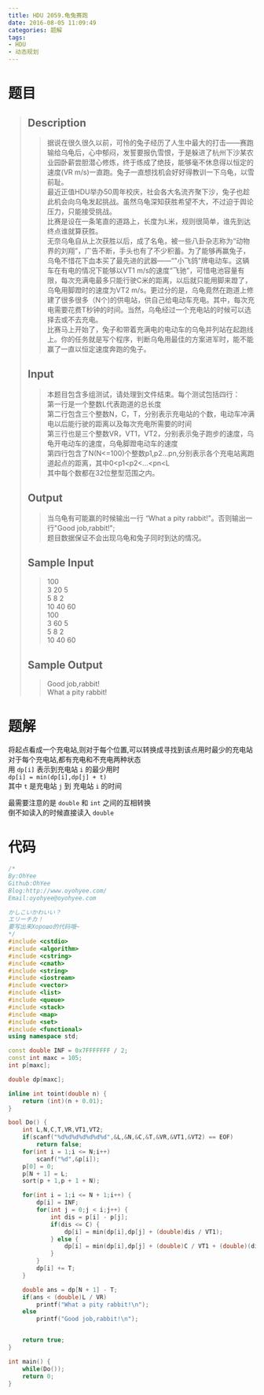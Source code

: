 ```yaml
---
title: HDU 2059.龟兔赛跑
date: 2016-08-05 11:09:49
categories: 题解
tags:
- HDU
- 动态规划
---
```

# 题目
> 
> ## Description  
>> 据说在很久很久以前，可怜的兔子经历了人生中最大的打击——赛跑输给乌龟后，心中郁闷，发誓要报仇雪恨，于是躲进了杭州下沙某农业园卧薪尝胆潜心修炼，终于练成了绝技，能够毫不休息得以恒定的速度(VR m/s)一直跑。兔子一直想找机会好好得教训一下乌龟，以雪前耻。   
>> 最近正值HDU举办50周年校庆，社会各大名流齐聚下沙，兔子也趁此机会向乌龟发起挑战。虽然乌龟深知获胜希望不大，不过迫于舆论压力，只能接受挑战。   
>> 比赛是设在一条笔直的道路上，长度为L米，规则很简单，谁先到达终点谁就算获胜。   
>> 无奈乌龟自从上次获胜以后，成了名龟，被一些八卦杂志称为“动物界的刘翔”，广告不断，手头也有了不少积蓄。为了能够再赢兔子，乌龟不惜花下血本买了最先进的武器——“"小飞鸽"牌电动车。这辆车在有电的情况下能够以VT1 m/s的速度“飞驰”，可惜电池容量有限，每次充满电最多只能行驶C米的距离，以后就只能用脚来蹬了，乌龟用脚蹬时的速度为VT2 m/s。更过分的是，乌龟竟然在跑道上修建了很多很多（N个)的供电站，供自己给电动车充电。其中，每次充电需要花费T秒钟的时间。当然，乌龟经过一个充电站的时候可以选择去或不去充电。   
>> 比赛马上开始了，兔子和带着充满电的电动车的乌龟并列站在起跑线上。你的任务就是写个程序，判断乌龟用最佳的方案进军时，能不能赢了一直以恒定速度奔跑的兔子。  
>> <!--more-->  
> 
> ## Input  
>> 本题目包含多组测试，请处理到文件结束。每个测试包括四行：   
>> 第一行是一个整数L代表跑道的总长度   
>> 第二行包含三个整数N，C，T，分别表示充电站的个数，电动车冲满电以后能行驶的距离以及每次充电所需要的时间   
>> 第三行也是三个整数VR，VT1，VT2，分别表示兔子跑步的速度，乌龟开电动车的速度，乌龟脚蹬电动车的速度   
>> 第四行包含了N(N<=100)个整数p1,p2...pn,分别表示各个充电站离跑道起点的距离，其中0&lt;p1&lt;p2&lt;...&lt;pn&lt;L   
>> 其中每个数都在32位整型范围之内。   
> 
> ## Output  
>> 当乌龟有可能赢的时候输出一行 “What a pity rabbit!"。否则输出一行"Good job,rabbit!";   
>> 题目数据保证不会出现乌龟和兔子同时到达的情况。  
> 
> ## Sample Input  
>> 100  
>> 3 20 5  
>> 5 8 2  
>> 10 40 60  
>> 100  
>> 3 60 5  
>> 5 8 2  
>> 10 40 60  
> 
> ## Sample Output  
>> Good job,rabbit!  
>> What a pity rabbit!  

# 题解

将起点看成一个充电站,则对于每个位置,可以转换成寻找到该点用时最少的充电站  
对于每个充电站,都有充电和不充电两种状态  
用 `dp[i]` 表示到充电站 `i` 的最少用时  
`dp[i] = min(dp[i],dp[j] + t)`  
其中 `t` 是充电站 `j` 到 充电站 `i` 的时间  

最需要注意的是 `double` 和 `int` 之间的互相转换  
倒不如读入的时候直接读入 `double`  
  


# 代码
```cpp 龟兔赛跑 https://github.com/OhYee/sourcecode/tree/master/ACM 代码备份
/*
By:OhYee
Github:OhYee
Blog:http://www.oyohyee.com/
Email:oyohyee@oyohyee.com

かしこいかわいい？
エリーチカ！
要写出来Хорошо的代码哦~
*/
#include <cstdio>
#include <algorithm>
#include <cstring>
#include <cmath>
#include <string>
#include <iostream>
#include <vector>
#include <list>
#include <queue>
#include <stack>
#include <map>
#include <set>
#include <functional>
using namespace std;

const double INF = 0x7FFFFFFF / 2;
const int maxc = 105;
int p[maxc];

double dp[maxc];

inline int toint(double n) {
    return (int)(n + 0.01);
}

bool Do() {
    int L,N,C,T,VR,VT1,VT2;
    if(scanf("%d%d%d%d%d%d%d",&L,&N,&C,&T,&VR,&VT1,&VT2) == EOF)
        return false;
    for(int i = 1;i <= N;i++)
        scanf("%d",&p[i]);
    p[0] = 0;
    p[N + 1] = L;
    sort(p + 1,p + 1 + N);

    for(int i = 1;i <= N + 1;i++) {
        dp[i] = INF;
        for(int j = 0;j < i;j++) {
            int dis = p[i] - p[j];
            if(dis <= C) {
                dp[i] = min(dp[i],dp[j] + (double)dis / VT1);
            } else {
                dp[i] = min(dp[i],dp[j] + (double)C / VT1 + (double)(dis - C) / VT2);
            }
        }
        dp[i] += T;
    }

    double ans = dp[N + 1] - T;
    if(ans < (double)L / VR)
        printf("What a pity rabbit!\n");
    else
        printf("Good job,rabbit!\n");


    return true;
}

int main() {
    while(Do());
    return 0;
}
```
